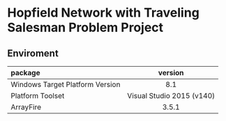 # Hopfield Network with Traveling Salesman Problem Project
## Enviroment  
|package|version|
|:--|:--:|
|Windows Target Platform Version|8.1|
|Platform Toolset|Visual Studio 2015 (v140)|
|ArrayFire|3.5.1|
